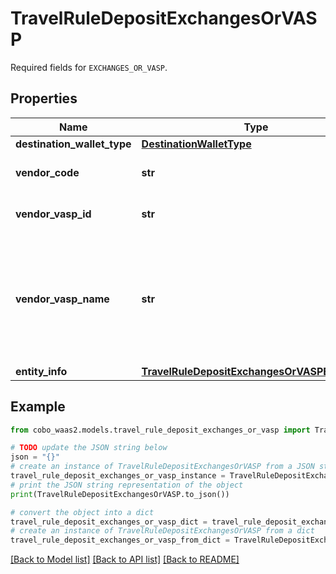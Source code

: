# TravelRuleDepositExchangesOrVASP

Required fields for `EXCHANGES_OR_VASP`.

## Properties

Name | Type | Description | Notes
------------ | ------------- | ------------- | -------------
**destination_wallet_type** | [**DestinationWalletType**](DestinationWalletType.md) |  | 
**vendor_code** | **str** | The vendor code for exchanges or VASPs. | 
**vendor_vasp_id** | **str** | The unique identifier of the VASP. | 
**vendor_vasp_name** | **str** | The vendor name to be provided when selecting \&quot;Others\&quot; as the VASP case. This field allows customers to specify the name of a vendor not listed. | [optional] 
**entity_info** | [**TravelRuleDepositExchangesOrVASPEntityInfo**](TravelRuleDepositExchangesOrVASPEntityInfo.md) |  | 

## Example

```python
from cobo_waas2.models.travel_rule_deposit_exchanges_or_vasp import TravelRuleDepositExchangesOrVASP

# TODO update the JSON string below
json = "{}"
# create an instance of TravelRuleDepositExchangesOrVASP from a JSON string
travel_rule_deposit_exchanges_or_vasp_instance = TravelRuleDepositExchangesOrVASP.from_json(json)
# print the JSON string representation of the object
print(TravelRuleDepositExchangesOrVASP.to_json())

# convert the object into a dict
travel_rule_deposit_exchanges_or_vasp_dict = travel_rule_deposit_exchanges_or_vasp_instance.to_dict()
# create an instance of TravelRuleDepositExchangesOrVASP from a dict
travel_rule_deposit_exchanges_or_vasp_from_dict = TravelRuleDepositExchangesOrVASP.from_dict(travel_rule_deposit_exchanges_or_vasp_dict)
```
[[Back to Model list]](../README.md#documentation-for-models) [[Back to API list]](../README.md#documentation-for-api-endpoints) [[Back to README]](../README.md)


